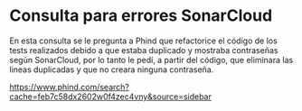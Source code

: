 # Consulta para errores SonarCloud

En esta consulta se le pregunta a Phind que refactorice el código de los tests realizados debido a que estaba duplicado y mostraba contraseñas según SonarCloud, por lo tanto le pedí, a partir del código, que eliminara las lineas duplicadas y que no creara ninguna contraseña.

https://www.phind.com/search?cache=feb7c58dx2602w0f4zec4vny&source=sidebar 
